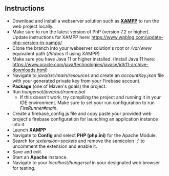 ## Instructions
* Download and install a webserver solution such as [**XAMPP**](https://www.apachefriends.org/download.html) to run the web project locally.
* Make sure to run the latest version of PhP (version 7.2 or higher). Update instructions for XAMPP here: https://www.wpblog.com/update-php-version-in-xampp/
* Clone the branch into your webserver solution's root or */var/www* equivalent path (*/htdocs* if using XAMPP)
* Make sure you have Java 11 or higher installed. (Install Java 11 here: https://www.oracle.com/java/technologies/javase/jdk11-archive-downloads.html)
* Navigate to *java/src/main/resources* and create an *accountKey.json* file with your generated private key from your Firebase account. 
* **Package** (one of Maven's goals) the project.
* Run *hungersol/java/out/runme.bat*
  - If this doesn't work, try compiling the project and running it in your IDE environment. Make sure to set your run configuration to run *FireRunner#main*.
* Create a firebase_config.js file and copy paste your provided web project's firebase configuration for launching an application instance into it.
* Launch **XAMPP**
* Navigate to **Config** and select **PHP (php.ini)** for the Apache Module.
* Search for *;extension=sockets* and remove the semicolon ';' to uncomment the extension and enable it. 
* Save and exit.
* Start an **Apache** instance.
* Navigate to your *localhost/hungersol* in your designated web browser for testing.
